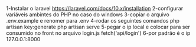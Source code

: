 1-Instalar o laravel https://laravel.com/docs/10.x/installation
2-configurar variáveis ambintes do PHP no caso do windows 
3-copiar o arquivo .env.example e renomer para .env
4-rodar os seguintes comandos 
  php artisan key:generate 
  php artisan serve 
5-pegar o ip local e colocar para ser consumido no front no arquivo login.js fetch('<local ip gerado>api/login')
6-por padrão é o ip 127.0.0.1:8000
